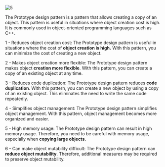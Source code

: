 ![5](https://user-images.githubusercontent.com/63954402/236631968-e71014eb-dcc1-4cb5-a26a-40907c125db8.png)

The Prototype design pattern is a pattern that allows creating a copy of an object. This pattern is useful in situations where object creation cost is high. It is commonly used in object-oriented programming languages such as C++.

1 - Reduces object creation cost: The Prototype design pattern is useful in situations where the cost of **object creation is high.** With this pattern, you can minimize the cost of creating a new object.

2 - Makes object creation more flexible: The Prototype design pattern makes object **creation more flexible**. With this pattern, you can create a copy of an existing object at any time.

3 - Reduces code duplication: The Prototype design pattern reduces **code duplication**. With this pattern, you can create a new object by using a copy of an existing object. This eliminates the need to write the same code repeatedly.

4 - Simplifies object management: The Prototype design pattern simplifies object management. With this pattern, object management becomes more organized and easier.

5 - High memory usage: The Prototype design pattern can result in high memory usage. Therefore, you need to be careful with memory usage, especially when **copying large objects.**

6 - Can make object mutability difficult: The Prototype design pattern can **reduce object mutability**. Therefore, additional measures may be required to preserve object mutability.
